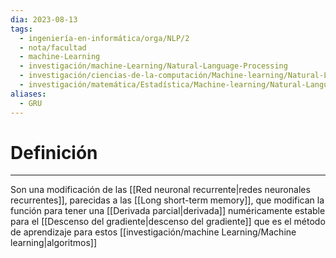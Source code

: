 ```yaml
---
dia: 2023-08-13
tags:
  - ingeniería-en-informática/orga/NLP/2
  - nota/facultad
  - machine-Learning
  - investigación/machine-Learning/Natural-Language-Processing
  - investigación/ciencias-de-la-computación/Machine-learning/Natural-Language-Processing
  - investigación/matemática/Estadística/Machine-learning/Natural-Language-Processing
aliases:
  - GRU
---
```

# Definición
---
Son una modificación de las [[Red neuronal recurrente|redes neuronales recurrentes]], parecidas a las [[Long short-term memory]], que modifican la función para tener una [[Derivada parcial|derivada]] numéricamente estable para el [[Descenso del gradiente|descenso del gradiente]] que es el método de aprendizaje para estos [[investigación/machine Learning/Machine learning|algoritmos]]